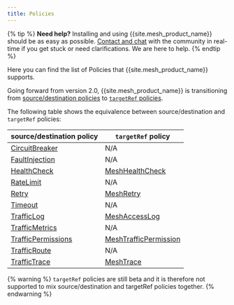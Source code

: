 ```yaml
---
title: Policies
---
```


{% tip %}
**Need help?** Installing and using {{site.mesh_product_name}} should be as easy as possible. [Contact and chat](/community) with the community in real-time if you get stuck or need clarifications. We are here to help.
{% endtip %}

Here you can find the list of Policies that {{site.mesh_product_name}} supports.

Going forward from version 2.0, {{site.mesh_product_name}} is transitioning from [source/destination policies](../general-notes-about-kuma-policies) to [`targetRef` policies](../targetref). 

The following table shows the equivalence between source/destination and `targetRef` policies:

| source/destination policy                    | `targetRef` policy                                |
|----------------------------------------------|---------------------------------------------------|
| [CircuitBreaker](../circuit-breaker)         | N/A                                               |
| [FaultInjection](../fault-injection)         | N/A                                               |
| [HealthCheck](../health-check)               | [MeshHealthCheck](../meshhealthcheck)             |
| [RateLimit](../rate-limit)                   | N/A                                               |
| [Retry](../retry)                            | [MeshRetry](../meshretry)                         |
| [Timeout](../timeout)                        | N/A                                               |
| [TrafficLog](../traffic-log)                 | [MeshAccessLog](../meshaccesslog)                 |
| [TrafficMetrics](../traffic-metrics)         | N/A                                               |
| [TrafficPermissions](../traffic-permissions) | [MeshTrafficPermission](../meshtrafficpermission) |
| [TrafficRoute](../traffic-route)             | N/A                                               |
| [TrafficTrace](../traffic-trace)             | [MeshTrace](../meshtrace)                         |

{% warning %}
`targetRef` policies are still beta and it is therefore not supported to mix source/destination and targetRef policies together.
{% endwarning %}
